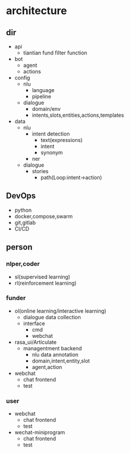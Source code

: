 # architecture

## dir 
- api
  - tiantian fund filter function
- bot
  - agent
  - actions
- config
  - nlu 
    - language
    - pipeline
  - dialogue 
    - domain/env
    - intents,slots,entities,actions,templates
- data
  - nlu
    - intent detection
      - text(expressions)
      - intent
      - synonym
    - ner
  - dialogue
    - stories
      - path(Loop:intent->action)

## DevOps
  - python
  - docker,compose,swarm
  - git,gitlab
  - CI/CD

## person

### nlper,coder
- sl(supervised learning)
- rl(reinforcement learning)

### funder
- ol(online learning/interactive learning)
  - dialogue data collection
  - interface
    - cmd
    - webchat
- rasa_ui/Articulate
  - managentment backend
    - nlu data annotation
    - domain,intent,entity,slot
    - agent,action
- webchat
  - chat frontend
  - test

### user
- webchat
  - chat frontend
  - test
- wechat-miniprogram
  - chat frontend
  - test